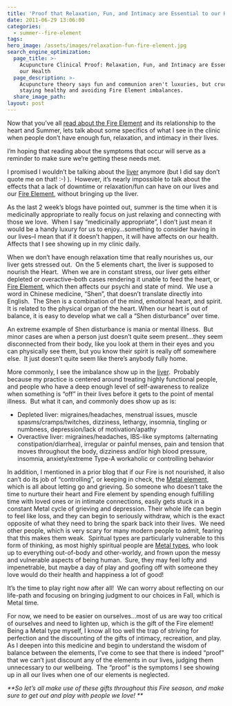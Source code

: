 ```yaml
---
title: 'Proof that Relaxation, Fun, and Intimacy are Essential to our Health'
date: 2011-06-29 13:06:00
categories:
  - summer--fire-element
tags:
hero_image: /assets/images/relaxation-fun-fire-element.jpg
search_engine_optimization:
  page_title: >-
    Acupuncture Clinical Proof: Relaxation, Fun, and Intimacy are Essential to
    our Health
  page_description: >-
    Acupuncture theory says fun and communion aren't luxuries, but crucial for
    staying healthy and avoiding Fire Element imbalances.
  share_image_path:
layout: post
---
```


Now that you’ve all [read about the Fire Element](/2017/06/19/out-of-the-wood-and-into-the-fire-more-tips-for-keeping-your-fire-element-balanced-this-summer/) and its relationship to the heart and Summer, lets talk about some specifics of what I see in the clinic when people don’t have enough fun, relaxation, and intimacy in their lives.

I’m hoping that reading about the symptoms that occur will serve as a reminder to make sure we’re getting these needs met.

I promised I wouldn’t be talking about the [liver](/2017/06/19/out-of-the-wood-and-into-the-fire-more-tips-for-keeping-your-fire-element-balanced-this-summer/) anymore (but I did say don’t quote me on that! :-) ).&nbsp; However, it’s nearly impossible to talk about the effects that a lack of downtime or relaxation/fun can have on our lives and our [Fire Element](/2017/06/19/out-of-the-wood-and-into-the-fire-more-tips-for-keeping-your-fire-element-balanced-this-summer/), without bringing up the liver.&nbsp;

As the last 2 week’s blogs have pointed out, summer is the time when it is medicinally appropriate to really focus on just relaxing and connecting with those we love.&nbsp; When I say “medicinally appropriate”, I don’t just mean it would be a handy luxury for us to enjoy…something to consider having in our lives–I mean that if it doesn’t happen, it will have affects on our health.&nbsp; Affects that I see showing up in my clinic daily.

When we don’t have enough relaxation time that really nourishes us, our liver gets stressed out.&nbsp; On the 5 elements chart, the liver is supposed to nourish the Heart.&nbsp; When we are in constant stress, our liver gets either depleted or overactive–both cases rendering it unable to feed the heart, or [Fire Element](/2017/09/09/late-summer-season-earth-element-of-acupuncture-video-receiving-and-nurturing-for-yourself-and-others/), which then affects our psychi and state of mind.&nbsp; We use a word in Chinese medicine, “Shen”, that doesn’t translate directly into English.&nbsp; The Shen is a combination of the mind, emotional heart, and spirit.&nbsp; It is related to the physical organ of the heart. When our heart is out of balance, it is easy to develop what we call a “Shen disturbance” over time.

An extreme example of Shen disturbance is mania or mental illness.&nbsp; But minor cases are when a person just doesn’t quite seem present…they seem disconnected from their body, like you look at them in their eyes and you can physically see them, but you know their spirit is really off somewhere else.&nbsp; It just doesn’t quite seem like there’s anybody fully home.

More commonly, I see the imbalance show up in the [liver](/2017/12/29/is-your-jing-depleted-a-chinese-medicine-concept-you-may-want-to-know-about/).&nbsp; Probably because my practice is centered around treating highly functional people, and people who have a deep enough level of self-awareness to realize when something is “off” in their lives before it gets to the point of mental illness.&nbsp; But what it can, and commonly does show up as is:

* Depleted liver: migraines/headaches, menstrual issues, muscle spasms/cramps/twitches, dizziness, lethargy, insomnia, tingling or numbness, depression/lack of motivation/apathy
* Overactive liver: migraines/headaches, IBS-like symptoms (alternating constipation/diarrhea), irregular or painful menses, pain and tension that moves throughout the body, dizziness and/or high blood pressure, insomnia, anxiety/extreme Type-A workaholic or controlling behavior

In addition, I mentioned in a prior blog that if our Fire is not nourished, it also can’t do its job of “controlling”, or keeping in check, the [Metal element](/2017/10/15/fall-metal-element-video-finding-fulfillment-and-balance-through-quieter-times/), which is all about letting go and grieving. So someone who doesn’t take the time to nurture their heart and Fire element by spending enough fulfilling time with loved ones or in intimate connections, easily gets stuck in a constant Metal cycle of grieving and depression. Their whole life can begin to feel like loss, and they can begin to seriously withdraw, which is the exact opposite of what they need to bring the spark back into their lives.&nbsp; We need other people, which is very scary for many modern people to admit, fearing that this makes them weak.&nbsp; Spiritual types are particularly vulnerable to this form of thinking, as most highly spiritual people are [Metal types](http://www.wisdomwaysacupuncture.com/2017/10/15/metal-element-video-live/), who look up to everything out-of-body and other-worldy, and frown upon the messy and vulnerable aspects of being human.&nbsp; Sure, they may feel lofty and impenetrable, but maybe a day of play and goofing off with someone they love would do their health and happiness a lot of good!

It’s the time to play right now after all!&nbsp; We can worry about reflecting on our life-path and focusing on bringing judgment to our choices in Fall, which is Metal time.&nbsp;

For now, we need to be easier on ourselves…most of us are way too critical of ourselves and need to lighten up, which is the gift of the Fire element! Being a Metal type myself, I know all too well the trap of striving for perfection and the discounting of the gifts of intimacy, recreation, and play.&nbsp; As I deepen into this medicine and begin to understand the wisdom of balance between the elements, I’ve come to see that there is indeed “proof” that we can’t just discount any of the elements in our lives, judging them unnecessary to our wellbeing.&nbsp; The “proof” is the symptoms I see showing up in all our lives when one of our elements is neglected.

*\*\*So let’s all make use of these gifts throughout this Fire season, and make sure to get out and play with people we love! \*\**